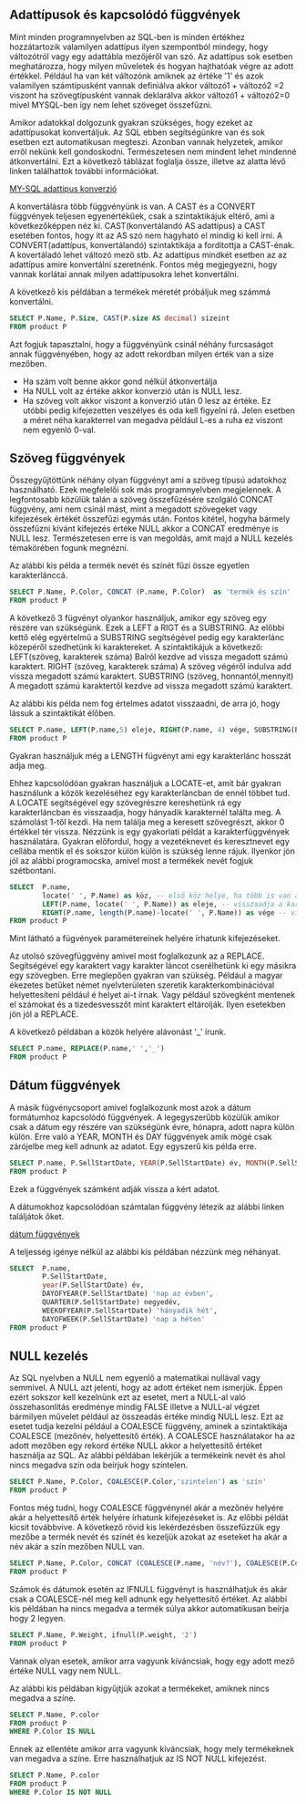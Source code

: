 ## Adattípusok és kapcsolódó függvények

Mint minden programnyelvben az SQL-ben is minden értékhez hozzátartozik valamilyen adattípus ilyen szempontból mindegy, hogy változótról vagy egy adattábla mezőjéről van szó. 
Az adattípus sok esetben meghatározza, hogy milyen műveletek és hogyan hajthatóak végre az adott értékkel. Például ha van két változónk amiknek az értéke '1' és azok valamilyen számtípusként
vannak definiálva akkor változó1 + változó2 =2 viszont ha szövegtípusként vannak deklarálva akkor változó1 + változó2=0 mivel MYSQL-ben így nem lehet szöveget összefűzni.

Amikor adatokkal dolgozunk gyakran szükséges, hogy ezeket az adattípusokat konvertáljuk. Az SQL ebben segítségünkre van és sok esetben ezt automatikusan megteszi. Azonban vannak helyzetek, amikor erről nekünk kell gondoskodni.
Természetesen nem mindent lehet mindenné átkonvertálni. Ezt a következő táblázat foglalja össze, illetve az alatta lévő linken találhattok további információkat.

[MY-SQL adattípus konverzió](https://dev.mysql.com/doc/refman/8.0/en/cast-functions.html)

A konvertálásra több függvényünk is van. A CAST és a CONVERT függvények teljesen egyenértékűek, csak a szintaktikájuk eltérő, ami a következőképpen néz ki.
CAST(konvertálandó AS adattípus) a CAST esetében fontos, hogy itt  az AS szó nem hagyható el mindig ki kell írni. A CONVERT(adattípus, konvertálandó) szintaktikája a fordítottja a CAST-énak.
A kovertáladó lehet változó mező stb. Az adattípus mindkét esetben az az adattípus amire konvertálni szeretnénk.
Fontos még megjegyezni, hogy vannak korlátai annak milyen adattípusokra lehet konvertálni. 

A következő kis példában a termékek méretét próbáljuk meg számmá konvertálni.
```sql
SELECT P.Name, P.Size, CAST(P.size AS decimal) sizeint
FROM product P
```
Azt fogjuk tapasztalni, hogy a függvényünk csinál néhány furcsaságot annak függvényében, hogy az adott rekordban milyen érték van a size mezőben.
- Ha szám volt benne akkor gond nélkül átkonvertálja
- Ha NULL volt az értéke akkor konverzió után is NULL lesz.
- Ha szöveg volt akkor viszont a konverzió után 0 lesz az értéke. Ez utóbbi pedig kifejezetten veszélyes és oda kell figyelni rá.
Jelen esetben a méret néha karakterrel van megadva például L-es a ruha ez viszont nem egyenló 0-val. 


## Szöveg függvények

Összegyűjtöttünk néhány olyan függvényt ami a szöveg típusú adatokhoz használható. Ezek megfelelői sok más programnyelvben megjelennek.
A legfontosabb közülük talán a szöveg összefűzésére szolgáló CONCAT függvény, ami nem csinál mást, mint a megadott szövegeket vagy kifejezések értékét összefűzi egymás után.
Fontos kitétel, hogyha bármely összefűzni kívánt kifejezés értéke NULL akkor a CONCAT eredménye is NULL lesz. Természetesen erre is van megoldás, amit majd a NULL kezelés témakörében fogunk megnézni.

Az alábbi kis példa a termék nevét és színét fűzi össze egyetlen karakterlánccá.
```sql
SELECT P.Name, P.Color, CONCAT (P.name, P.Color)  as 'termék és szín'
FROM product P
```	

A következő 3 fügvényt olyankor használjuk, amikor egy szöveg egy részére van szükségünk. Ezek a LEFT a RIGT és a SUBSTRING.
Az előbbi kettő elég egyértelmű a SUBSTRING segítségével pedig egy karakterlánc közepéről szedhetünk ki karaktereket. 
A szintaktikájuk a következő:
	LEFT(szöveg, karakterek száma) Balról kezdve ad vissza megadott számú karaktert.
	RIGHT (szöveg, karakterek száma) A szöveg végéről indulva add vissza megadott számú karaktert.
	SUBSTRING (szöveg, honnantól,mennyit) A megadott számú karaktertől kezdve ad vissza megadott számú karaktert.

Az alábbi kis példa nem fog értelmes adatot visszaadni, de arra jó, hogy lássuk a szintaktikát élőben.
```sql
SELECT P.name, LEFT(P.name,5) eleje, RIGHT(P.name, 4) vége, SUBSTRING(P.name,3,3) közepe
FROM product P
```

Gyakran használjuk még a LENGTH fügvényt ami egy karakterlánc hosszát adja meg.

Ehhez kapcsolódóan gyakran használjuk a LOCATE-et, amit bár gyakran használunk a közök kezeléséhez egy karakterláncban de ennél többet tud.
A LOCATE segítségével egy szövegrészre kereshetünk rá egy karakterláncban és visszaadja, hogy hányadik karakternél találta meg. A számolást 1-től kezdi. Ha nem találja meg
a keresett szövegrészt, akkor 0 értékkel tér vissza.
Nézzünk is egy gyakorlati példát a karakterfüggvények használatára. Gyakran előfordul, hogy a vezetéknevet és keresztnevet egy cellába mentik el és sokszor külön külön is szükség lenne rájuk.
Ilyenkor jön jól az alábbi programocska, amivel most a termékek nevét fogjuk szétbontani.
```sql
SELECT 	P.name, 
		locate(' ', P.Name) as köz, -- első köz helye, ha több is van akkor az első helyét adja vissza
		LEFT(P.name, locate(' ', P.Name)) as eleje, -- visszaadja a karakterlánc elejét a közig
		RIGHT(P.name, length(P.name)-locate(' ', P.Name)) as vége -- visszaadja a karakterlánc végét a köztől
FROM product P
```
Mint látható a fügvények paramétereinek helyére írhatunk kifejezéseket. 

Az utolsó szövegfüggvény amivel most foglalkozunk az a REPLACE. Segítségével egy karaktert vagy karakter láncot cserélhetünk ki egy másikra egy szövegben.
Erre meglepően gyakran van szükség. Például a magyar ékezetes betűket német nyelvterületen szeretik karakterkombinációval helyettesíteni például é helyet ai-t írnak.
Vagy például szövegként mentenek el számokat és a tizedesvesszőt mint karaktert eltárolják. Ilyen esetekben jön jól a REPLACE.

A következő példában a közök helyére alávonást '_' írunk. 
```sql
SELECT P.name, REPLACE(P.name,' ','_')
FROM product P
```
## Dátum függvények

A másik fügvénycsoport amivel foglalkozunk most azok a dátum formátumhoz kapcsolódó függvények. A legegyszerűbb közülük amikor csak a dátum egy részére van szükségünk évre, hónapra, adott napra külön külön.
Erre való a YEAR, MONTH és DAY függvények amik mögé csak zárójelbe meg kell adnunk az adatot.
Egy egyszerű kis példa erre.
```sql
SELECT P.name, P.SellStartDate, YEAR(P.SellStartDate) év, MONTH(P.SellStartDate) hónap, DAY(P.SellStartDate) nap
FROM product P
```
Ezek a függvények számként adják vissza a kért adatot.

A dátumokhoz kapcsolódóan számtalan függvény létezik az alábbi linken találjátok őket.

[dátum függvények](https://dev.mysql.com/doc/refman/8.0/en/date-and-time-functions.html)

A teljesség igénye nélkül az alábbi kis példában nézzünk meg néhányat.

```sql
SELECT 	P.name, 
		P.SellStartDate,
		year(P.SellStartDate) év,
		DAYOFYEAR(P.SellStartDate) 'nap az évben',
		QUARTER(P.SellStartDate) negyedév,
		WEEKOFYEAR(P.SellStartDate) 'hányadik hét',
		DAYOFWEEK(P.SellStartDate) 'nap a héten'
FROM product P
```

## NULL kezelés

Az SQL nyelvben a NULL nem egyenlő a matematikai nullával vagy semmivel. A NULL azt jelenti, hogy az adott értéket nem ismerjük. Éppen ezért sokszor kell kezelnünk
ezt az esetet, mert a NULL-al való összehasonlítás eredménye mindig FALSE illetve a NULL-al végzet bármilyen művelet például az összeadás értéke mindig NULL lesz.
Ezt az esetet tudja kezelni például a COALESCE függvény, aminek a szintaktikája COALESCE (mezőnév, helyettesítő érték). 
A COALESCE használatakor ha az adott mezőben egy rekord értéke NULL akkor a helyettesítő értéket használja az SQL.
Az alábbi példában lekérjük a termékeink nevét és ahol nincs megadva szín oda beírjuk hogy színtelen.
```sql
SELECT P.Name, P.Color, COALESCE(P.Color,'szintelen') as 'szín'
FROM product P
```	
Fontos még tudni, hogy COALESCE függvénynél akár a mezőnév helyére akár a helyettesítő érték helyére írhatunk kifejezéseket is. Az előbbi példát kicsit továbbvive.
A következő rövid kis lekérdezésben összefűzzük egy mezőbe a termék nevét és színét és kezeljük azokat az eseteket ha akár a név akár a szín mezőben NULL van.
```sql
SELECT P.Name, P.Color, CONCAT (COALESCE(P.name, 'név?'), COALESCE(P.Color, 'szín?'))  as 'termék és szín'
FROM product P
```	

Számok és dátumok esetén az IFNULL függvényt is használhatjuk és akár csak a COALESCE-nél meg kell adnunk egy helyettesítő értéket.
Az alábbi kis példában ha nincs megadva a termék súlya akkor automatikusan beírja hogy 2 legyen.
```sql
SELECT P.Name, P.Weight, ifnull(P.weight, '2')
FROM product P
```	
Vannak olyan esetek, amikor arra vagyunk kíváncsiak, hogy egy adott mező értéke NULL vagy nem NULL.

Az alábbi kis példában kigyűjtjük azokat a termékeket, amiknek nincs megadva a színe.
```sql
SELECT P.Name, P.color
FROM product P
WHERE P.Color IS NULL
```
Ennek az ellentéte amikor arra vagyunk kíváncsiak, hogy mely termékeknek van megadva a színe. Erre használhatjuk az IS NOT NULL kifejezést.
```sql
SELECT P.Name, P.color
FROM product P
WHERE P.Color IS NOT NULL
```